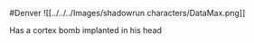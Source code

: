 #Denver 
![[../../../Images/shadowrun characters/DataMax.png]]

Has a cortex bomb implanted in his head